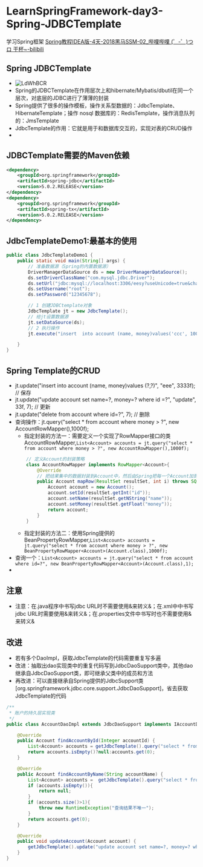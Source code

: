 # LearnSpringFramework-day3-Spring-JDBCTemplate

  学习Spring框架
  [Spring教程IDEA版-4天-2018黑马SSM-02_哔哩哔哩 (゜-゜)つロ 干杯~-bilibili](https://www.bilibili.com/video/BV1Sb411s7vP?from=search&seid=6126662563921252654)

## Spring JDBCTemplate
- ![LdWhBCR](https://i.imgur.com/LdWhBCR.jpg)
- Spring的JDBCTemplate在作用层次上和hibernate/Mybatis/dbutil在同一个层次，对底层的JDBC进行了薄薄的封装
- Spring提供了很多的操作模板，操作关系型数据的：JdbcTemplate、HibernateTemplate；操作 nosql 数据库的：RedisTemplate，操作消息队列的：JmsTemplate
- JdbcTemplate的作用：它就是用于和数据库交互的，实现对表的CRUD操作
- 



## JDBCTemplate需要的Maven依赖
```xml
<dependency>
    <groupId>org.springframework</groupId>
    <artifactId>spring-jdbc</artifactId>
    <version>5.0.2.RELEASE</version>
</dependency>
<dependency>
    <groupId>org.springframework</groupId>
    <artifactId>spring-tx</artifactId>
    <version>5.0.2.RELEASE</version>
</dependency>
```

## JdbcTemplateDemo1:最基本的使用
```java
public class JdbcTemplateDemo1 {
    public static void main(String[] args) {
        // 准备数据源（Spring的内置数据源）
        DriverManagerDataSource ds = new DriverManagerDataSource();
        ds.setDriverClassName("com.mysql.jdbc.Driver");
        ds.setUrl("jdbc:mysql://localhost:3306/eesy?useUnicode=true&characterEncoding=utf-8");
        ds.setUsername("root");
        ds.setPassword("12345678");

        // 1 创建JDBCtemplate对象
        JdbcTemplate jt = new JdbcTemplate();
        // 给jt设置数据源
        jt.setDataSource(ds);
        // 2 执行操作
        jt.execute("insert  into account (name, money)values('ccc', 1000)");

    }
}
```
## Spring Template的CRUD
- jt.update("insert into account (name, money)values (?,?)", "eee", 3333f); // 保存
- jt.update("update  account set name=?, money=? where id =?", "update", 33f, 7); // 更新
- jt.update("delete from account where id=?", 7); // 删除
- 查询操作：jt.query("select * from account where money > ?", new AccountRowMapper(),1000f);
    - 指定封装的方法一：需要定义一个实现了RowMapper接口的类AccountRowMapper,`List<Account> accounts = jt.query("select * from account where money > ?", new AccountRowMapper(),1000f);`
    ```java
        // 定义Account的封装策略
        class AccountRowMapper implements RowMapper<Account>{
            @Override
            // 把结果集中的数据封装到Account中，然后由Spring把每一个Account加到集合中
            public Account mapRow(ResultSet resultSet, int i) throws SQLException {
                Account account = new Account();
                account.setId(resultSet.getInt("id"));
                account.setName(resultSet.getNString("name"));
                account.setMoney(resultSet.getFloat("money"));
                return account;
            }
        }
    ```
    - 指定封装的方法二：使用Spring提供的BeanPropertyRowMapper,`List<Account> accounts = jt.query("select * from account where money > ?", new BeanPropertyRowMapper<Account>(Account.class),1000f);`
- 查询一个：`List<Account> accounts = jt.query("select * from account where id=?", new BeanPropertyRowMapper<Account>(Account.class),1); `
- 



## 注意
- 注意：在.java程序中书写jdbc URL时不需要使用&amp;来转义&；在.xml中中书写jdbc URL时需要使用&amp;来转义&；在.properties文件中书写时也不需要使用&amp;来转义&

## 改进
- 若有多个DaoImpl，获取JdbcTemplate的代码需要重复写多遍
- 改进：抽取出dao实现类中的重复代码写到JdbcDaoSupport类中，其他dao继承自JdbcDaoSupport类，即可继承父类中的成员和方法
- 再改进：可以直接继承自Spring提供的JdbcSupport类[org.springframework.jdbc.core.support.JdbcDaoSupport]，省去获取JdbcTemplate的代码
```java
/**
 * 账户的持久层实现类
 */
public class AccountDaoImpl extends JdbcDaoSupport implements IAccountDao {

    @Override
    public Account findAccountById(Integer accountId) {
        List<Account> accounts = getJdbcTemplate().query("select * from account where id = ?", new BeanPropertyRowMapper<Account>(Account.class), accountId);
        return accounts.isEmpty()?null:accounts.get(0);
    }

    @Override
    public Account findAccountByName(String accountName) {
        List<Account> accounts =  getJdbcTemplate().query("select * from account where name = ?", new BeanPropertyRowMapper<Account>(Account.class), accountName);
        if (accounts.isEmpty()){
            return null;
        }
        if (accounts.size()>1){
            throw new RuntimeException("查询结果不唯一");
        }
        return accounts.get(0);
    }

    @Override
    public void updateAccount(Account account) {
        getJdbcTemplate().update("update account set name=?, money=? where id=?", account.getName(), account.getMoney(), account.getId());
    }
}
```